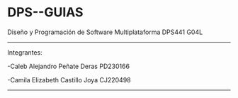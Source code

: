 # DPS--GUIAS

Diseño y Programación de Software Multiplataforma DPS441 G04L

*************************************************************
Integrantes:

-Caleb Alejandro Peñate Deras    PD230166

-Camila Elizabeth Castillo Joya  CJ220498

*************************************************************
